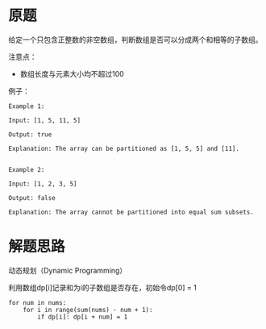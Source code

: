 # 原题
给定一个只包含正整数的非空数组，判断数组是否可以分成两个和相等的子数组。

注意点：

  - 数组长度与元素大小均不超过100

例子：

```
Example 1:

Input: [1, 5, 11, 5]

Output: true

Explanation: The array can be partitioned as [1, 5, 5] and [11].
 

Example 2:

Input: [1, 2, 3, 5]

Output: false

Explanation: The array cannot be partitioned into equal sum subsets.
```

# 解题思路
动态规划（Dynamic Programming）

利用数组dp[i]记录和为i的子数组是否存在，初始令dp[0] = 1

```
for num in nums:
    for i in range(sum(nums) - num + 1):
        if dp[i]: dp[i + num] = 1
```
